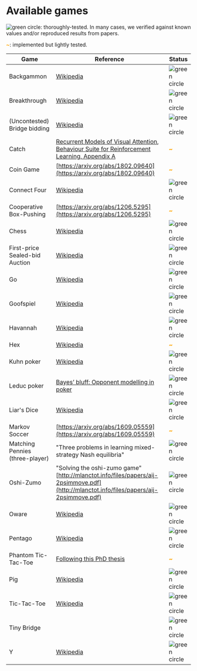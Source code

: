 # Available games

![](_static/green_circ10.png "green circle"): thoroughly-tested. In many cases,
we verified against known values and/or reproduced results from papers.

<font color="orange"><b>~</b></font>: implemented but lightly tested.

Game                                  | Reference                                                                                                                                                                                                         | Status
------------------------------------- | ----------------------------------------------------------------------------------------------------------------------------------------------------------------------------------------------------------------- | ------
Backgammon                            | [Wikipedia](https://en.wikipedia.org/wiki/Backgammon)                                                                                                                                                             | ![](_static/green_circ10.png "green circle")
Breakthrough                          | [Wikipedia](https://en.wikipedia.org/wiki/Breakthrough_\(board_game\))                                                                                                                                            | ![](_static/green_circ10.png "green circle")
(Uncontested) Bridge bidding          | [Wikipedia](https://en.wikipedia.org/wiki/Contract_bridge)                                                                                                                                                        | ![](_static/green_circ10.png "green circle")
Catch                                 | [Recurrent Models of Visual Attention](https://papers.nips.cc/paper/5542-recurrent-models-of-visual-attention.pdf),<br>[Behaviour Suite for Reinforcement Learning, Appendix A](https://arxiv.org/abs/1908.03568) | <font color="orange"><b>~</b></font>
Coin Game                             | [https://arxiv.org/abs/1802.09640](https://arxiv.org/abs/1802.09640)                                                                                                                                              | <font color="orange"><b>~</b></font>
Connect Four                          | [Wikipedia](https://en.wikipedia.org/wiki/Connect_Four)                                                                                                                                                           | ![](_static/green_circ10.png "green circle")
Cooperative Box-Pushing               | [https://arxiv.org/abs/1206.5295](https://arxiv.org/abs/1206.5295)                                                                                                                                                | <font color="orange"><b>~</b></font>
Chess                                 | [Wikipedia](https://en.wikipedia.org/wiki/Chess)                                                                                                                                                                  | ![](_static/green_circ10.png "green circle")
First-price <br /> Sealed-bid Auction | [Wikipedia](https://en.wikipedia.org/wiki/First-price_sealed-bid_auction)                                                                                                                                         | ![](_static/green_circ10.png "green circle")
Go                                    | [Wikipedia](https://en.wikipedia.org/wiki/Go_\(game\))                                                                                                                                                            | ![](_static/green_circ10.png "green circle")
Goofspiel                             | [Wikipedia](https://en.wikipedia.org/wiki/Goofspiel)                                                                                                                                                              | ![](_static/green_circ10.png "green circle")
Havannah                              | [Wikipedia](https://en.wikipedia.org/wiki/Havannah)                                                                                                                                                               | ![](_static/green_circ10.png "green circle")
Hex                                   | [Wikipedia](https://en.wikipedia.org/wiki/Hex_\(board_game\))                                                                                                                                                     | <font color="orange"><b>~</b></font>
Kuhn poker                            | [Wikipedia](https://en.wikipedia.org/wiki/Kuhn_poker)                                                                                                                                                             | ![](_static/green_circ10.png "green circle")
Leduc poker                           | [Bayes’ bluff: Opponent modelling in poker](https://arxiv.org/abs/1207.1411)                                                                                                                                      | ![](_static/green_circ10.png "green circle")
Liar's Dice                           | [Wikipedia](https://en.wikipedia.org/wiki/Liar%27s_dice)                                                                                                                                                          | ![](_static/green_circ10.png "green circle")
Markov Soccer                         | [https://arxiv.org/abs/1609.05559](https://arxiv.org/abs/1609.05559)                                                                                                                                              | <font color="orange"><b>~</b></font>
Matching Pennies <br />(three-player) | "Three problems in learning mixed-strategy Nash equilibria"                                                                                                                                                       | ![](_static/green_circ10.png "green circle")
Oshi-Zumo                             | "Solving the oshi-zumo game" <br /> [http://mlanctot.info/files/papers/aij-2psimmove.pdf](http://mlanctot.info/files/papers/aij-2psimmove.pdf)                                                                    | ![](_static/green_circ10.png "green circle")
Oware                                 | [Wikipedia](https://en.wikipedia.org/wiki/Oware)                                                                                                                                                                  | ![](_static/green_circ10.png "green circle")
Pentago                               | [Wikipedia](https://en.wikipedia.org/wiki/Pentago)                                                                                                                                                                | ![](_static/green_circ10.png "green circle")
Phantom Tic-Tac-Toe                   | [Following this PhD thesis](http://mlanctot.info/files/papers/PhD_Thesis_MarcLanctot.pdf)                                                                                                                         | <font color="orange"><b>~</b></font>
Pig                                   | [Wikipedia](https://en.wikipedia.org/wiki/Pig_\(dice_game\))                                                                                                                                                      | ![](_static/green_circ10.png "green circle")
Tic-Tac-Toe                           | [Wikipedia](https://en.wikipedia.org/wiki/Tic-tac-toe)                                                                                                                                                            | ![](_static/green_circ10.png "green circle")
Tiny Bridge                           |                                                                                                                                                                                                                   | ![](_static/green_circ10.png "green circle")
Y                                     | [Wikipedia](https://en.wikipedia.org/wiki/Y_\(game\))                                                                                                                                                             | ![](_static/green_circ10.png "green circle")
